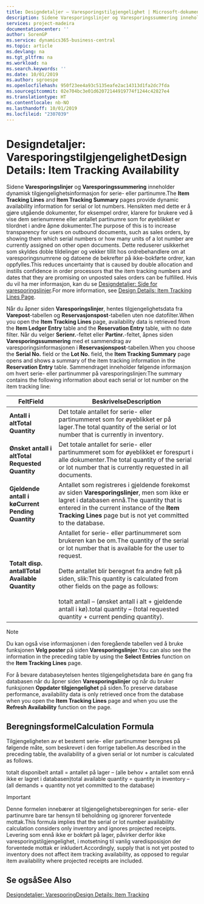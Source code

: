 ```yaml
---
title: Designdetaljer – Varesporingstilgjengelighet | Microsoft-dokumentasjon
description: Sidene Varesporingslinjer og Varesporingssummering inneholder dynamisk tilgjengelighetsinformasjon for serie- eller partinumre. Hensikten med dette er å gjøre utgående dokumenter, for eksempel ordrer, klarere for brukere ved å vise dem serienumrene eller antallet partinumre som for øyeblikket er tilordnet i andre åpne dokumenter.
services: project-madeira
documentationcenter: ''
author: SorenGP
ms.service: dynamics365-business-central
ms.topic: article
ms.devlang: na
ms.tgt_pltfrm: na
ms.workload: na
ms.search.keywords: ''
ms.date: 10/01/2019
ms.author: sgroespe
ms.openlocfilehash: 950f23ee4a93c5135eafe2ac14313d1fa2dc7fda
ms.sourcegitcommit: 02e704bc3e01d62072144919774f1244c42827e4
ms.translationtype: HT
ms.contentlocale: nb-NO
ms.lasthandoff: 10/01/2019
ms.locfileid: "2307039"
---
```

# <a name="design-details-item-tracking-availability"></a><span data-ttu-id="6cfd1-104">Designdetaljer: Varesporingstilgjengelighet</span><span class="sxs-lookup"><span data-stu-id="6cfd1-104">Design Details: Item Tracking Availability</span></span>
<span data-ttu-id="6cfd1-105">Sidene **Varesporingslinjer** og **Varesporingssummering** inneholder dynamisk tilgjengelighetsinformasjon for serie- eller partinumre.</span><span class="sxs-lookup"><span data-stu-id="6cfd1-105">The **Item Tracking Lines** and **Item Tracking Summary** pages provide dynamic availability information for serial or lot numbers.</span></span> <span data-ttu-id="6cfd1-106">Hensikten med dette er å gjøre utgående dokumenter, for eksempel ordrer, klarere for brukere ved å vise dem serienumrene eller antallet partinumre som for øyeblikket er tilordnet i andre åpne dokumenter.</span><span class="sxs-lookup"><span data-stu-id="6cfd1-106">The purpose of this is to increase transparency for users on outbound documents, such as sales orders, by showing them which serial numbers or how many units of a lot number are currently assigned on other open documents.</span></span> <span data-ttu-id="6cfd1-107">Dette reduserer usikkerhet som skyldes doble tildelinger og vekker tillit hos ordrebehandlere om at varesporingsnumrene og datoene de bekrefter på ikke-bokførte ordrer, kan oppfylles.</span><span class="sxs-lookup"><span data-stu-id="6cfd1-107">This reduces uncertainty that is caused by double allocation and instills confidence in order processors that the item tracking numbers and dates that they are promising on unposted sales orders can be fulfilled.</span></span> <span data-ttu-id="6cfd1-108">Hvis du vil ha mer informasjon, kan du se [Designdetaljer: Side for varesporingslinjer](design-details-item-tracking-lines-window.md).</span><span class="sxs-lookup"><span data-stu-id="6cfd1-108">For more information, see [Design Details: Item Tracking Lines Page](design-details-item-tracking-lines-window.md).</span></span>  

 <span data-ttu-id="6cfd1-109">Når du åpner siden **Varesporingslinjer**, hentes tilgjengelighetsdata fra **Varepost**-tabellen og **Reservasjonspost**-tabellen uten noe datofilter.</span><span class="sxs-lookup"><span data-stu-id="6cfd1-109">When you open the **Item Tracking Lines** page, availability data is retrieved from the **Item Ledger Entry** table and the **Reservation Entry** table, with no date filter.</span></span> <span data-ttu-id="6cfd1-110">Når du velger **Serienr.**-feltet eller **Partinr.**-feltet, åpnes siden **Varesporingssummering** med et sammendrag av varesporingsinformasjonen i **Reservasjonspost**-tabellen.</span><span class="sxs-lookup"><span data-stu-id="6cfd1-110">When you choose the **Serial No.** field or the **Lot No.** field, the **Item Tracking Summary** page opens and shows a summary of the item tracking information in the **Reservation Entry** table.</span></span> <span data-ttu-id="6cfd1-111">Sammendraget inneholder følgende informasjon om hvert serie- eller partinummer på varesporingslinjen:</span><span class="sxs-lookup"><span data-stu-id="6cfd1-111">The summary contains the following information about each serial or lot number on the item tracking line:</span></span>  

|<span data-ttu-id="6cfd1-112">Felt</span><span class="sxs-lookup"><span data-stu-id="6cfd1-112">Field</span></span>|<span data-ttu-id="6cfd1-113">Beskrivelse</span><span class="sxs-lookup"><span data-stu-id="6cfd1-113">Description</span></span>|  
|---------------------------------|---------------------------------------|  
|<span data-ttu-id="6cfd1-114">**Antall i alt**</span><span class="sxs-lookup"><span data-stu-id="6cfd1-114">**Total Quantity**</span></span>|<span data-ttu-id="6cfd1-115">Det totale antallet for serie- eller partinummeret som for øyeblikket er på lager.</span><span class="sxs-lookup"><span data-stu-id="6cfd1-115">The total quantity of the serial or lot number that is currently in inventory.</span></span>|  
|<span data-ttu-id="6cfd1-116">**Ønsket antall i alt**</span><span class="sxs-lookup"><span data-stu-id="6cfd1-116">**Total Requested Quantity**</span></span>|<span data-ttu-id="6cfd1-117">Det totale antallet for serie- eller partinummeret som for øyeblikket er forespurt i alle dokumenter.</span><span class="sxs-lookup"><span data-stu-id="6cfd1-117">The total quantity of the serial or lot number that is currently requested in all documents.</span></span>|  
|<span data-ttu-id="6cfd1-118">**Gjeldende antall i kø**</span><span class="sxs-lookup"><span data-stu-id="6cfd1-118">**Current Pending Quantity**</span></span>|<span data-ttu-id="6cfd1-119">Antallet som registreres i gjeldende forekomst av siden **Varesporingslinjer**, men som ikke er lagret i databasen ennå.</span><span class="sxs-lookup"><span data-stu-id="6cfd1-119">The quantity that is entered in the current instance of the **Item Tracking Lines** page but is not yet committed to the database.</span></span>|  
|<span data-ttu-id="6cfd1-120">**Totalt disp. antall**</span><span class="sxs-lookup"><span data-stu-id="6cfd1-120">**Total Available Quantity**</span></span>|<span data-ttu-id="6cfd1-121">Antallet for serie- eller partinummeret som brukeren kan be om.</span><span class="sxs-lookup"><span data-stu-id="6cfd1-121">The quantity of the serial or lot number that is available for the user to request.</span></span><br /><br /> <span data-ttu-id="6cfd1-122">Dette antallet blir beregnet fra andre felt på siden, slik:</span><span class="sxs-lookup"><span data-stu-id="6cfd1-122">This quantity is calculated from other fields on the page as follows:</span></span><br /><br /> <span data-ttu-id="6cfd1-123">totalt antall – (ønsket antall i alt + gjeldende antall i kø).</span><span class="sxs-lookup"><span data-stu-id="6cfd1-123">total quantity – (total requested quantity + current pending quantity).</span></span>|  

> [!NOTE]  
>  <span data-ttu-id="6cfd1-124">Du kan også vise informasjonen i den foregående tabellen ved å bruke funksjonen **Velg poster** på siden **Varesporingslinjer**.</span><span class="sxs-lookup"><span data-stu-id="6cfd1-124">You can also see the information in the preceding table by using the **Select Entries** function on the **Item Tracking Lines** page.</span></span>  

 <span data-ttu-id="6cfd1-125">For å bevare databaseytelsen hentes tilgjengelighetsdata bare én gang fra databasen når du åpner siden **Varesporingslinjer** og når du bruker funksjonen **Oppdater tilgjengelighet** på siden.</span><span class="sxs-lookup"><span data-stu-id="6cfd1-125">To preserve database performance, availability data is only retrieved once from the database when you open the **Item Tracking Lines** page and when you use the **Refresh Availability** function on the page.</span></span>  

## <a name="calculation-formula"></a><span data-ttu-id="6cfd1-126">Beregningsformel</span><span class="sxs-lookup"><span data-stu-id="6cfd1-126">Calculation Formula</span></span>  
 <span data-ttu-id="6cfd1-127">Tilgjengeligheten av et bestemt serie- eller partinummer beregnes på følgende måte, som beskrevet i den forrige tabellen.</span><span class="sxs-lookup"><span data-stu-id="6cfd1-127">As described in the preceding table, the availability of a given serial or lot number is calculated as follows.</span></span>  

 <span data-ttu-id="6cfd1-128">totalt disponibelt antall = antallet på lager – (alle behov + antallet som ennå ikke er lagret i databasen)</span><span class="sxs-lookup"><span data-stu-id="6cfd1-128">total available quantity = quantity in inventory – (all demands + quantity not yet committed to the database)</span></span>  

> [!IMPORTANT]  
>  <span data-ttu-id="6cfd1-129">Denne formelen innebærer at tilgjengelighetsberegningen for serie- eller partinumre bare tar hensyn til beholdning og ignorerer forventede mottak.</span><span class="sxs-lookup"><span data-stu-id="6cfd1-129">This formula implies that the serial or lot number availability calculation considers only inventory and ignores projected receipts.</span></span> <span data-ttu-id="6cfd1-130">Levering som ennå ikke er bokført på lager, påvirker derfor ikke varesporingstilgjengelighet, i motsetning til vanlig varedisposisjon der forventede mottak er inkludert.</span><span class="sxs-lookup"><span data-stu-id="6cfd1-130">Accordingly, supply that is not yet posted to inventory does not affect item tracking availability, as opposed to regular item availability where projected receipts are included.</span></span>  

## <a name="see-also"></a><span data-ttu-id="6cfd1-131">Se også</span><span class="sxs-lookup"><span data-stu-id="6cfd1-131">See Also</span></span>  
 [<span data-ttu-id="6cfd1-132">Designdetaljer: Varesporing</span><span class="sxs-lookup"><span data-stu-id="6cfd1-132">Design Details: Item Tracking</span></span>](design-details-item-tracking.md)
